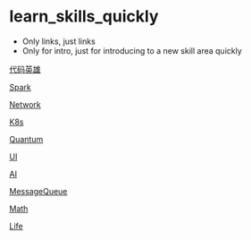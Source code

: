 # learn_skills_quickly
- Only links, just links
- Only for intro, just for introducing to a new skill area quickly




[代码英雄](https://github.com/476678244/learn_skills_quickly/blob/main/%E4%BB%A3%E7%A0%81%E8%8B%B1%E9%9B%84.md)

[Spark](https://github.com/476678244/learn_skills_quickly/blob/main/spark.md)

[Network](https://github.com/476678244/learn_skills_quickly/blob/main/network.md)

[K8s](https://github.com/476678244/learn_skills_quickly/blob/main/K8s.md)

[Quantum](Quantum.md) 

[UI](UI.md) 

[AI](AI.md) 

[MessageQueue](MessageQueue.md) 

[Math](Math.md)

[Life](Life.md)
